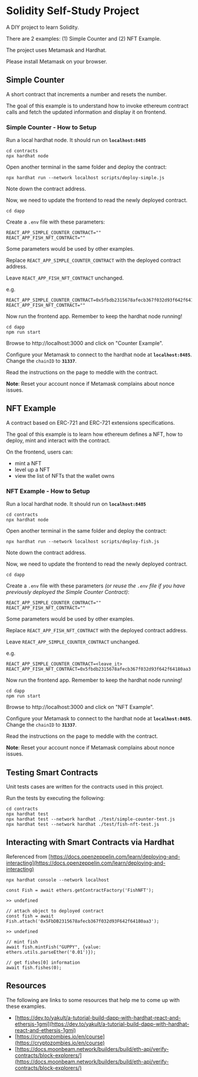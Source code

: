 # Solidity Self-Study Project
A DIY project to learn Solidity.

There are 2 examples: (1) Simple Counter and (2) NFT Example.

The project uses Metamask and Hardhat. 

Please install Metamask on your browser.

## Simple Counter

A short contract that increments a number and resets the number.

The goal of this example is to understand how to invoke ethereum contract calls and fetch the updated information and display it on frontend.

### Simple Counter - How to Setup

Run a local hardhat node. It should run on **`localhost:8485`**

```
cd contracts
npx hardhat node
```

Open another terminal in the same folder and deploy the contract:

```
npx hardhat run --network localhost scripts/deploy-simple.js
```

Note down the contract address.

Now, we need to update the frontend to read the newly deployed contract.

```
cd dapp
```

Create a `.env` file with these parameters:

```
REACT_APP_SIMPLE_COUNTER_CONTRACT=""
REACT_APP_FISH_NFT_CONTRACT=""
```

Some parameters would be used by other examples.

Replace `REACT_APP_SIMPLE_COUNTER_CONTRACT` with the deployed contract address. 

Leave `REACT_APP_FISH_NFT_CONTRACT` unchanged.

e.g.
```
REACT_APP_SIMPLE_COUNTER_CONTRACT=0x5fbdb2315678afecb367f032d93f642f64180aa3
REACT_APP_FISH_NFT_CONTRACT=""
```

Now run the frontend app. Remember to keep the hardhat node running!

```
cd dapp
npm run start
```

Browse to http://localhost:3000 and click on "Counter Example".

Configure your Metamask to connect to the hardhat node at **`localhost:8485`**. Change the `chainID` to **`31337`**.

Read the instructions on the page to meddle with the contract.

**Note**: Reset your account nonce if Metamask complains about nonce issues.

## NFT Example

A contract based on ERC-721 and ERC-721 extensions specifications.

The goal of this example is to learn how ethereum defines a NFT, how to deploy, mint and interact with the contract.

On the frontend, users can:
- mint a NFT
- level up a NFT
- view the list of NFTs that the wallet owns

### NFT Example - How to Setup

Run a local hardhat node. It should run on **`localhost:8485`**

```
cd contracts
npx hardhat node
```

Open another terminal in the same folder and deploy the contract:

```
npx hardhat run --network localhost scripts/deploy-fish.js
```

Note down the contract address.

Now, we need to update the frontend to read the newly deployed contract.

```
cd dapp
```

Create a `.env` file with these parameters *(or reuse the `.env` file if you have previously deployed the Simple Counter Contract)*:

```
REACT_APP_SIMPLE_COUNTER_CONTRACT=""
REACT_APP_FISH_NFT_CONTRACT=""
```

Some parameters would be used by other examples.

Replace `REACT_APP_FISH_NFT_CONTRACT` with the deployed contract address. 

Leave `REACT_APP_SIMPLE_COUNTER_CONTRACT` unchanged.

e.g.
```
REACT_APP_SIMPLE_COUNTER_CONTRACT=<leave_it>
REACT_APP_FISH_NFT_CONTRACT=0x5fbdb2315678afecb367f032d93f642f64180aa3
```

Now run the frontend app. Remember to keep the hardhat node running!

```
cd dapp
npm run start
```

Browse to http://localhost:3000 and click on "NFT Example".

Configure your Metamask to connect to the hardhat node at **`localhost:8485`**. Change the `chainID` to **`31337`**.

Read the instructions on the page to meddle with the contract.

**Note**: Reset your account nonce if Metamask complains about nonce issues.


## Testing Smart Contracts

Unit tests cases are written for the contracts used in this project.

Run the tests by executing the following:
```
cd contracts
npx hardhat test
npx hardhat test --network hardhat ./test/simple-counter-test.js
npx hardhat test --network hardhat ./test/fish-nft-test.js
```

## Interacting with Smart Contracts via Hardhat

Referenced from [https://docs.openzeppelin.com/learn/deploying-and-interacting](https://docs.openzeppelin.com/learn/deploying-and-interacting)

```
npx hardhat console --network localhost

const Fish = await ethers.getContractFactory('FishNFT');

>> undefined

// attach object to deployed contract
const fish = await Fish.attach('0x5FbDB2315678afecb367f032d93F642f64180aa3');

>> undefined

// mint fish
await fish.mintFish("GUPPY", {value: ethers.utils.parseEther('0.01')});

// get fishes[0] information
await fish.fishes(0);
```

## Resources

The following are links to some resources that help me to come up with these examples.

- [https://dev.to/yakult/a-tutorial-build-dapp-with-hardhat-react-and-ethersjs-1gmi](https://dev.to/yakult/a-tutorial-build-dapp-with-hardhat-react-and-ethersjs-1gmi)
- [https://cryptozombies.io/en/course](https://cryptozombies.io/en/course)
- [https://docs.moonbeam.network/builders/build/eth-api/verify-contracts/block-explorers/](https://docs.moonbeam.network/builders/build/eth-api/verify-contracts/block-explorers/)
